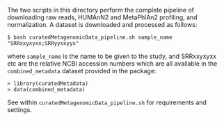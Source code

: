 The two scripts in this directory perform the complete pipeline of downloading raw reads, HUMAnN2 and MetaPhlAn2 profiling, and normalization. A dataset is downloaded and processed as follows:

```$ bash curatedMetagenomicData_pipeline.sh sample_name "SRRxxyxyxx;SRRyyxxyyx"```

where `sample_name` is the name to be given to the study, and SRRxxyxyxx etc are the relative NCBI accession numbers which are all available in the `combined_metadata` dataset provided in the package:

```
> library(curatedMetadata)
> data(combined_metadata)
```

See within `curatedMetagenomicData_pipeline.sh` for requirements and settings.
